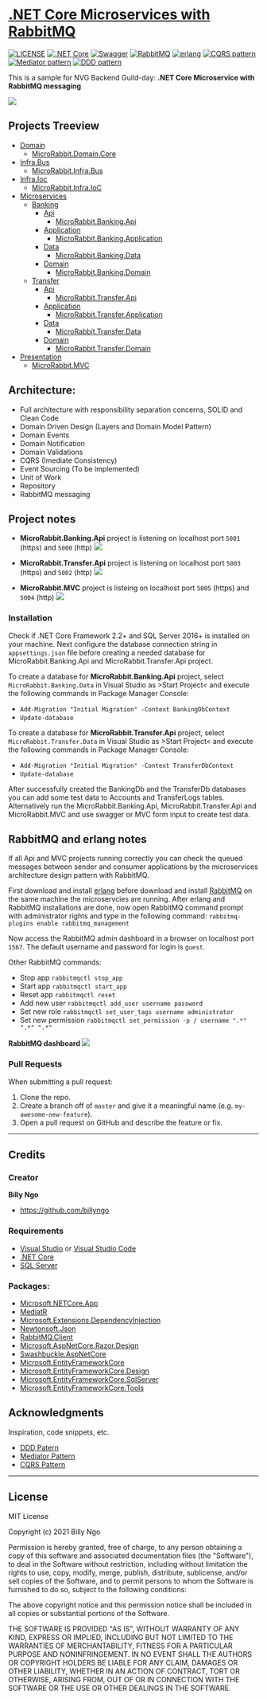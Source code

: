 # [.NET Core Microservices with RabbitMQ](https://github.com/BillyNgo/MicroRabbit)

[![LICENSE](https://img.shields.io/badge/license-MIT-lightgrey.svg)](https://raw.githubusercontent.com/dpedwards/dotnet-core-blockchain-advanced/master/LICENSE)
[![.NET Core](https://img.shields.io/badge/dotnet%20core-%3E%3D%202.2-blue.svg)](https://dotnet.microsoft.com/download)
[![Swagger](https://img.shields.io/badge/Swagger-lightgreen.svg)](https://swagger.io/)
[![RabbitMQ](https://img.shields.io/badge/RabbitMQ-orange.svg)](https://www.rabbitmq.com/download.html)
[![erlang](https://img.shields.io/badge/erlang-purple.svg)](https://www.erlang.org/downloads)
[![CQRS pattern](https://img.shields.io/badge/CQRS-pattern-blue.svg)](https://docs.microsoft.com/en-us/azure/architecture/patterns/cqrs)
[![Mediator pattern](https://img.shields.io/badge/Mediator-pattern-blue.svg)](https://en.wikipedia.org/wiki/Mediator_pattern)
[![DDD pattern](https://img.shields.io/badge/DDD-pattern-blue.svg)](https://docs.microsoft.com/en-us/dotnet/architecture/microservices/microservice-ddd-cqrs-patterns/ddd-oriented-microservice)

This is a sample for NVG Backend Guild-day:  **.NET Core Microservice with RabbitMQ messaging**



![](imgs/.NET_Core_Microservices_(RabbitMQ_EventBus).png)

## Projects Treeview

 * [Domain](MicroRabbit/tree/master/src/Domain)
   * [MicroRabbit.Domain.Core](https://github.com/BillyNgo/MicroRabbit/tree/master/src/Domain/MicroRabbit.Domain.Core)
 * [Infra.Bus](https://github.com/BillyNgo/MicroRabbit/tree/master/src/Infra.Bus)
   * [MicroRabbit.Infra.Bus](https://github.com/BillyNgo/MicroRabbit/tree/master/src/Infra.Bus/MicroRabbit.Infra.Bus)
 * [Infra.Ioc](https://github.com/BillyNgo/MicroRabbit/tree/master/src/MicroRabbit/Infra.Ioc)
   * [MicroRabbit.Infra.IoC](https://github.com/BillyNgo/MicroRabbit/tree/master/src/MicroRabbit.Infra.IoC)
 * [Microservices](https://github.com/BillyNgo/MicroRabbit/tree/master/src/MicroServices)
   * [Banking](https://github.com/BillyNgo/MicroRabbit/tree/master/src/MicroServices/Banking)
     * [Api](https://github.com/BillyNgo/MicroRabbit/tree/master/src/MicroServices/Banking/Api)
       * [MicroRabbit.Banking.Api](https://github.com/BillyNgo/MicroRabbit/tree/master/src/MicroServices/Banking/Api/MicroRabbit.Banking.Api)
     * [Application](https://github.com/BillyNgo/MicroRabbit/tree/master/src/MicroServices/Banking/Application)
       * [MicroRabbit.Banking.Application](https://github.com/BillyNgo/MicroRabbit/tree/master/src/MicroServices/Banking/Application/MicroRabbit.Banking.Application)
     * [Data](https://github.com/BillyNgo/MicroRabbit/tree/master/src/MicroServices/Banking/Data)
       * [MicroRabbit.Banking.Data](https://github.com/BillyNgo/MicroRabbit/tree/master/src/MicroServices/Banking/Data/MicroRabbit.Banking.Data)
     * [Domain](https://github.com/BillyNgo/MicroRabbit/tree/master/src/MicroServices/Banking/Domain)
       * [MicroRabbit.Banking.Domain](https://github.com/BillyNgo/MicroRabbit/tree/master/src/MicroServices/Banking/Domain/MicroRabbit.Banking.Domain)
   * [Transfer](https://github.com/BillyNgo/MicroRabbit/tree/master/src/MicroServices/Transfer)
     * [Api](https://github.com/BillyNgo/MicroRabbit/tree/master/src/MicroServices/Transfer/Api)
       * [MicroRabbit.Transfer.Api](https://github.com/BillyNgo/MicroRabbit/tree/master/src/MicroServices/Transfer/Api/MicroRabbit.Transfer.Api)
     * [Application](https://github.com/BillyNgo/MicroRabbit/tree/master/src/MicroServices/Transfer/Application)
       * [MicroRabbit.Transfer.Application](https://github.com/BillyNgo/MicroRabbit/tree/master/src/MicroServices/Transfer/Application/MicroRabbit.Transfer.Application)
     * [Data](https://github.com/BillyNgo/MicroRabbit/tree/master/src/MicroServices/Transfer/Data)
       * [MicroRabbit.Transfer.Data](https://github.com/BillyNgo/MicroRabbit/tree/master/src/MicroServices/Transfer/Data/MicroRabbit.Transfer.Data)
     * [Domain](https://github.com/BillyNgo/MicroRabbit/tree/master/src/MicroServices/Transfer/Domain)
       * [MicroRabbit.Transfer.Domain](https://github.com/BillyNgo/MicroRabbit/tree/master/src/MicroServices/Transfer/Domain/MicroRabbit.Transfer.Domain)
 * [Presentation](https://github.com/BillyNgo/MicroRabbit/tree/master/src/Presentation)
   * [MicroRabbit.MVC](https://github.com/BillyNgo/MicroRabbit/tree/master/src/Presentation/MicroRabbit.MVC)

## Architecture:

- Full architecture with responsibility separation concerns, SOLID and Clean Code
- Domain Driven Design (Layers and Domain Model Pattern)
- Domain Events
- Domain Notification
- Domain Validations
- CQRS (Imediate Consistency)
- Event Sourcing (To be implemented)
- Unit of Work
- Repository
- RabbitMQ messaging

## Project notes

- **MicroRabbit.Banking.Api** project is listening on localhost port `5001` (https) and `5000` (http)
![](imgs/Banking_Microservice_Swagger_UI.png)

- **MicroRabbit.Transfer.Api** project is listening on localhost port `5003` (https) and `5002` (http)
![](imgs/Transfer_Microservice_Swagger_UI.png)

- **MicroRabbit.MVC** project is listeing on localhost port `5005` (https) and `5004` (http)
![](imgs/Banking_Microservice_MVC.png)

### Installation

Check if .NET Core Framework 2.2+ and SQL Server 2016+ is installed on your machine. Next configure the database connection string in `appsettings.json` file before creating a needed database for MicroRabbit.Banking.Api and MicroRabbit.Transfer.Api project. 

To create a database for **MicroRabbit.Banking.Api** project, select `MicroRabbit.Banking.Data` in Visual Studio as >Start Project< and execute the following commands in Package Manager Console:
- `Add-Migration "Initial Migration" -Context BankingDbContext`
- `Update-database`

To create a database for **MicroRabbit.Transfer.Api** project, select `MicroRabbit.Transfer.Data` in Visual Studio as >Start Project< and execute the following commands in Package Manager Console:
- `Add-Migration "Initial Migration" -Context TransferDbContext`
- `Update-database`

After successfully created the BankingDb and the TransferDb databases you can add some test data to Accounts and TransferLogs tables. Alternatively run the MicroRabbit.Banking.Api, MicroRabbit.Transfer.Api and MicroRabbit.MVC and use swagger or MVC form input to create test data. 

## RabbitMQ and erlang notes

If all Api and MVC projects running correctly you can check the queued messages between sender and consumer applications by the microservices architecture design pattern with RabbitMQ.

First download and install [erlang](https://www.erlang.org/downloads) before download and install [RabbitMQ](https://www.rabbitmq.com/download.html) on the same machine the microservcies are running. After erlang and RabbitMQ installations are done, now open RabbitMQ command prompt with administrator rights and type in the following command:
`rabbitmq-plugins enable rabbitmq_management`

Now access the RabbitMQ admin dashboard in a browser on localhost port `1567`. The default username and password for login is `guest`.

Other RabbitMQ commands:
- Stop app `rabbitmqctl stop_app` 
- Start app `rabbitmqctl start_app`
- Reset app  `rabbitmqctl reset`
- Add new user `rabbitmqctl add_user username password`
- Set new role `rabbitmqctl set_user_tags username administrator`
- Set new permission `rabbitmqctl set_permission -p / username ".*" ".*" ".*"`

**RabbitMQ dashboard**
![](imgs/Overview_RabbitMQ%20Management.png)

### Pull Requests

When submitting a pull request:

1. Clone the repo.
2. Create a branch off of `master` and give it a meaningful name (e.g. `my-awesome-new-feature`).
3. Open a pull request on GitHub and describe the feature or fix.

---

## Credits

### Creator

**Billy Ngo**

- <https://github.com/billyngo>

### Requirements

- [Visual Studio](https://visualstudio.microsoft.com/de/vs/) or [Visual Studio Code](https://code.visualstudio.com/)
- [.NET Core](https://dotnet.microsoft.com/download)
- [SQL Server](https://www.microsoft.com/de-de/sql-server/sql-server-downloads)

### Packages:

- [Microsoft.NETCore.App](https://dotnet.microsoft.com/)
- [MediatR](https://github.com/jbogard/MediatR)
- [Microsoft.Extensions.DependencyInjection](https://dotnet.microsoft.com/apps/aspnet)
- [Newtonsoft.Json](https://www.newtonsoft.com/json)
- [RabbitMQ.Client](https://www.rabbitmq.com/dotnet.html)
- [Microsoft.AspNetCore.Razor.Design](https://dotnet.microsoft.com/apps/aspnet)
- [Swashbuckle.AspNetCore](https://github.com/domaindrivendev/Swashbuckle.AspNetCore)
- [Microsoft.EntityFrameworkCore](https://docs.microsoft.com/de-de/ef/core/)
- [Microsoft.EntityFrameworkCore.Design](https://docs.microsoft.com/de-de/ef/core/)
- [Microsoft.EntityFrameworkCore.SqlServer](https://docs.microsoft.com/de-de/ef/core/)
- [Microsoft.EntityFrameworkCore.Tools](https://docs.microsoft.com/de-de/ef/core/)

## Acknowledgments

Inspiration, code snippets, etc.

* [DDD Patern](https://docs.microsoft.com/en-us/dotnet/architecture/microservices/microservice-ddd-cqrs-patterns/ddd-oriented-microservice)
* [Mediator Pattern](https://en.wikipedia.org/wiki/Mediator_pattern)
* [CQRS Pattern](https://docs.microsoft.com/en-us/azure/architecture/patterns/cqrs)

---

## License

MIT License

Copyright (c) 2021 Billy Ngo

Permission is hereby granted, free of charge, to any person obtaining a copy
of this software and associated documentation files (the "Software"), to deal
in the Software without restriction, including without limitation the rights
to use, copy, modify, merge, publish, distribute, sublicense, and/or sell
copies of the Software, and to permit persons to whom the Software is
furnished to do so, subject to the following conditions:

The above copyright notice and this permission notice shall be included in all
copies or substantial portions of the Software.

THE SOFTWARE IS PROVIDED "AS IS", WITHOUT WARRANTY OF ANY KIND, EXPRESS OR
IMPLIED, INCLUDING BUT NOT LIMITED TO THE WARRANTIES OF MERCHANTABILITY,
FITNESS FOR A PARTICULAR PURPOSE AND NONINFRINGEMENT. IN NO EVENT SHALL THE
AUTHORS OR COPYRIGHT HOLDERS BE LIABLE FOR ANY CLAIM, DAMAGES OR OTHER
LIABILITY, WHETHER IN AN ACTION OF CONTRACT, TORT OR OTHERWISE, ARISING FROM,
OUT OF OR IN CONNECTION WITH THE SOFTWARE OR THE USE OR OTHER DEALINGS IN THE
SOFTWARE.

